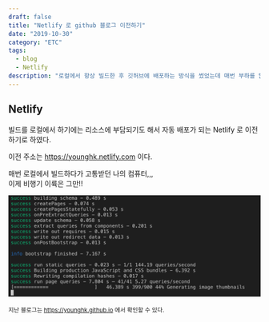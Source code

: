 ```yaml
---
draft: false
title: "Netlify 로 github 블로그 이전하기"
date: "2019-10-30"
category: "ETC"
tags:
  - blog
  - Netlify
description: "로컬에서 항상 빌드한 후 깃허브에 배포하는 방식을 썼었는데 매번 부하를 많이 주는 것 같다고 느껴서 결국 배포해주는 서비스를 찾아서 블로그를 나름의 이전을 시키게 되었다. 어서 도메인을 사서 진정한 나의 블로그로 만들어야 할텐데!"
---
```


## Netlify

빌드를 로컬에서 하기에는 리소스에 부담되기도 해서 자동 배포가 되는 Netlify 로 이전하기로 하였다.  

이전 주소는 https://younghk.netlify.com 이다.

매번 로컬에서 빌드하다가 고통받던 나의 컴퓨터,,,  
이제 비행기 이륙은 그만!!

![build image](/assets/images/2019-10-30---netlify-migration/image1.png)

<small>지난 블로그는 https://younghk.github.io 에서 확인할 수 있다.</small>